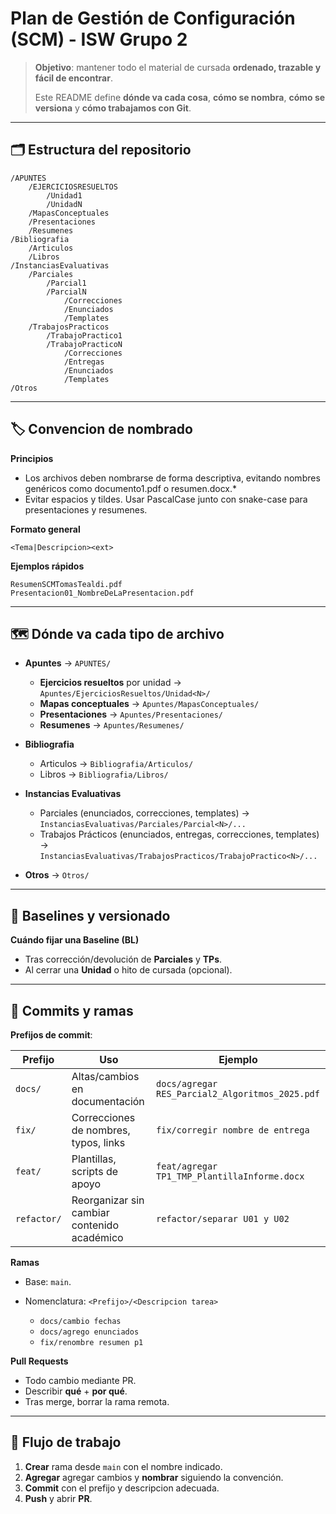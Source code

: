 # Plan de Gestión de Configuración (SCM) - ISW Grupo 2

> **Objetivo**: mantener todo el material de cursada **ordenado, trazable y fácil de encontrar**.
>
> Este README define **dónde va cada cosa**, **cómo se nombra**, **cómo se versiona** y **cómo trabajamos con Git**.

---


## 🗂️ Estructura del repositorio

```text
/APUNTES
	/EJERCICIOSRESUELTOS
		/Unidad1
		/UnidadN
	/MapasConceptuales
	/Presentaciones
	/Resumenes
/Bibliografia
	/Articulos
	/Libros
/InstanciasEvaluativas
	/Parciales
		/Parcial1
		/ParcialN
			/Correcciones
			/Enunciados
			/Templates
	/TrabajosPracticos
		/TrabajoPractico1
		/TrabajoPracticoN
			/Correcciones
			/Entregas
			/Enunciados
			/Templates
/Otros
```

---

## 🏷️ Convencion de nombrado

**Principios**

* Los archivos deben nombrarse de forma descriptiva, evitando nombres genéricos como documento1.pdf o resumen.docx.*
* Evitar espacios y tildes. Usar PascalCase junto con snake-case para presentaciones y resumenes.

**Formato general**

```text
<Tema|Descripcion><ext>
```

**Ejemplos rápidos**

```text
ResumenSCMTomasTealdi.pdf
Presentacion01_NombreDeLaPresentacion.pdf
```

---

## 🗺️ Dónde va cada tipo de archivo

* **Apuntes** → `APUNTES/`

  * **Ejercicios resueltos** por unidad → `Apuntes/EjerciciosResueltos/Unidad<N>/`
  * **Mapas conceptuales** → `Apuntes/MapasConceptuales/`
  * **Presentaciones** → `Apuntes/Presentaciones/`
  * **Resumenes** → `Apuntes/Resumenes/`
* **Bibliografia**

  * Articulos → `Bibliografia/Articulos/`
  * Libros → `Bibliografia/Libros/`
* **Instancias Evaluativas**

  * Parciales (enunciados, correcciones, templates) → `InstanciasEvaluativas/Parciales/Parcial<N>/...`
  * Trabajos Prácticos (enunciados, entregas, correcciones, templates) → `InstanciasEvaluativas/TrabajosPracticos/TrabajoPractico<N>/...`
* **Otros** → `Otros/`


---

## 🧱 Baselines y versionado

**Cuándo fijar una Baseline (BL)**

* Tras corrección/devolución de **Parciales** y **TPs**.
* Al cerrar una **Unidad** o hito de cursada (opcional).

---

## 🔧 Commits y ramas

**Prefijos de commit**:

| Prefijo     | Uso                                         | Ejemplo                                                     |
| ----------- | ------------------------------------------- | ----------------------------------------------------------- |
| `docs/`     | Altas/cambios en documentación              | `docs/agregar RES_Parcial2_Algoritmos_2025.pdf` |
| `fix/`      | Correcciones de nombres, typos, links       | `fix/corregir nombre de entrega`                      |
| `feat/`     | Plantillas, scripts de apoyo                | `feat/agregar TP1_TMP_PlantillaInforme.docx`    |
| `refactor/` | Reorganizar sin cambiar contenido académico | `refactor/separar U01 y U02`                      |

**Ramas**

* Base: `main`.
* Nomenclatura: `<Prefijo>/<Descripcion tarea>`

  * `docs/cambio fechas`
  * `docs/agrego enunciados`
  * `fix/renombre resumen p1`

**Pull Requests**

* Todo cambio mediante PR.
* Describir **qué** + **por qué**.
* Tras merge, borrar la rama remota.

---

## 🔁 Flujo de trabajo

1. **Crear** rama desde `main` con el nombre indicado.
2. **Agregar** agregar cambios y **nombrar** siguiendo la convención.
3. **Commit** con el prefijo y descripcion adecuada.
4. **Push** y abrir **PR**.
